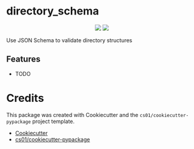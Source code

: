 # directory_schema
<p align="center">

<a href="https://pypi.python.org/pypi/directory_schema">
<img src="https://img.shields.io/pypi/v/directory_schema.svg" /></a>
<a href="https://travis-ci.org/mccalluc/directory_schema"><img src="https://travis-ci.org/mccalluc/directory_schema.svg?branch=master" /></a>
</p>
Use JSON Schema to validate directory structures

## Features
-   TODO

# Credits
This package was created with Cookiecutter and the `cs01/cookiecutter-pypackage` project template.
- [Cookiecutter](https://github.com/audreyr/cookiecutter)
- [cs01/cookiecutter-pypackage](https://github.com/cs01/cookiecutter-pypackage)
